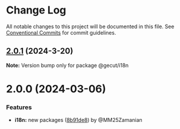 # Change Log

All notable changes to this project will be documented in this file.
See [Conventional Commits](https://conventionalcommits.org) for commit guidelines.

## [2.0.1](https://github.com/gecut/hybrid-ui/compare/@gecut/i18n@2.0.0...@gecut/i18n@2.0.1) (2024-3-20)

**Note:** Version bump only for package @gecut/i18n

# 2.0.0 (2024-03-06)

### Features

- **i18n:** new packages ([8b91de8](https://github.com/gecut/hybrid-ui/commit/8b91de8636a6b51bfec084ab7b8edf1e61e77378)) by @MM25Zamanian
